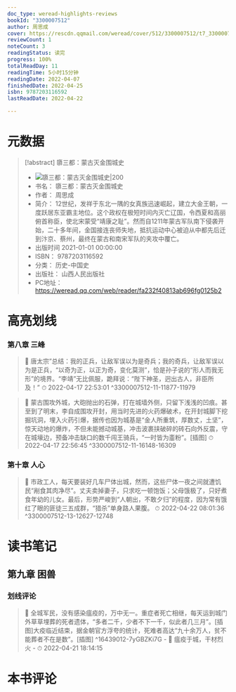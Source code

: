 ```yaml
---
doc_type: weread-highlights-reviews
bookId: "3300007512"
author: 周思成
cover: https://rescdn.qqmail.com/weread/cover/512/3300007512/t7_3300007512.jpg
reviewCount: 1
noteCount: 3
readingStatus: 读完
progress: 100%
totalReadDay: 11
readingTime: 5小时15分钟
readingDate: 2022-04-07
finishedDate: 2022-04-25
isbn: 9787203116592
lastReadDate: 2022-04-22

---
```

# 元数据
> [!abstract] 隳三都：蒙古灭金围城史
> - ![ 隳三都：蒙古灭金围城史|200](https://rescdn.qqmail.com/weread/cover/512/3300007512/t7_3300007512.jpg)
> - 书名： 隳三都：蒙古灭金围城史
> - 作者： 周思成
> - 简介： 12世纪，发祥于东北一隅的女真族迅速崛起，建立大金王朝，一度跃居东亚霸主地位。这个政权在极短时间内灭亡辽国，令西夏和高丽俯首称臣，使北宋蒙受“靖康之耻”。然而自1211年蒙古军队南下侵袭开始，二十多年间，金国接连丧师失地，抵抗运动中心被迫从中都先后迁到汴京、蔡州，最终在蒙古和南宋军队的夹攻中覆亡。
> - 出版时间 2021-01-01 00:00:00
> - ISBN： 9787203116592
> - 分类： 历史-中国史
> - 出版社： 山西人民出版社
> - PC地址：https://weread.qq.com/web/reader/fa232f40813ab696fg0125b2

# 高亮划线

### 第八章 三峰

> 📌 唐太宗”总结：我的正兵，让敌军误以为是奇兵；我的奇兵，让敌军误以为是正兵，“以奇为正，以正为奇，变化莫测”，恰是孙子说的“形人而我无形”的境界。“李靖”无比佩服，跪拜说：“陛下神圣，迥出古人，非臣所及！” 
> ⏱ 2022-04-17 22:53:01 ^3300007512-11-11877-11979

> 📌 蒙古围攻外城，大砲抛出的石弹，打在城墙外侧，只留下浅浅的凹痕。甚至到了明末，李自成围攻开封，用当时先进的火药爆破术，在开封城脚下挖掘坑洞，埋入火药引爆，据传也因为城基是“金人所重筑，厚数丈，土坚”，惊天动地的爆炸，不但未能撼动城基，冲击波裹挟破碎的砖石向外反震，守在城壕边，预备冲击缺口的数千闯王骑兵，“一时皆为齑粉”。[插图] 
> ⏱ 2022-04-17 22:56:45 ^3300007512-11-16148-16309

### 第十章 人心

> 📌 市政工人，每天要装好几车尸体出城，然而，这些尸体一夜之间就遭饥民“剐食其肉净尽”。丈夫卖掉妻子，只求吃一顿饱饭；父母饿极了，只好煮食年幼的儿女。最后，形势严峻到“人朝出，不敢夕归”的程度，因为常有饿红了眼的匪徒三五成群，“猎杀”单身路人果腹。 
> ⏱ 2022-04-22 08:01:36 ^3300007512-13-12627-12748

# 读书笔记

## 第九章 困兽

### 划线评论
> 📌 全城军民，没有感染瘟疫的，万中无一。重症者死亡相继，每天运到城门外草草埋葬的死者遗体，“多者二千，少者不下一千，似此者几三月”。[插图]大疫临近结束，据金朝官方浮夸的统计，死难者高达“九十余万人，贫不能葬者不在是数”。[插图]  ^16439012-7yGBZKi7G
    - 💭 瘟疫于城，干材烈火
    - ⏱ 2022-04-21 18:14:15
   
# 本书评论
